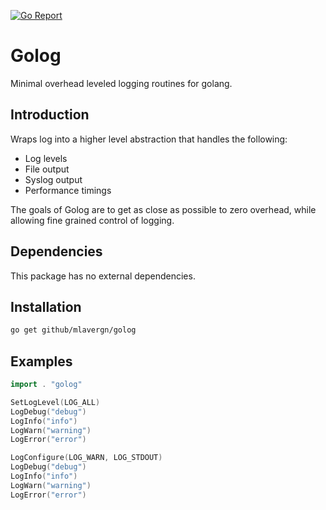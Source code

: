 [![Go Report](https://goreportcard.com/badge/github.com/mlavergn/golog)](https://goreportcard.com/report/github.com/mlavergn/golog)

# Golog

Minimal overhead leveled logging routines for golang.

## Introduction

Wraps log into a higher level abstraction that handles the following:

- Log levels
- File output
- Syslog output
- Performance timings

The goals of Golog are to get as close as possible to zero overhead, while allowing fine grained control of logging.

## Dependencies

This package has no external dependencies.

## Installation

```bash
go get github/mlavergn/golog
```

## Examples

```go
import . "golog"

SetLogLevel(LOG_ALL)
LogDebug("debug")
LogInfo("info")
LogWarn("warning")
LogError("error")

LogConfigure(LOG_WARN, LOG_STDOUT)
LogDebug("debug")
LogInfo("info")
LogWarn("warning")
LogError("error")
```
